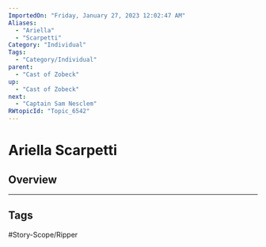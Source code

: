 ```yaml
---
ImportedOn: "Friday, January 27, 2023 12:02:47 AM"
Aliases:
  - "Ariella"
  - "Scarpetti"
Category: "Individual"
Tags:
  - "Category/Individual"
parent:
  - "Cast of Zobeck"
up:
  - "Cast of Zobeck"
next:
  - "Captain Sam Nesclem"
RWtopicId: "Topic_6542"
---
```

# Ariella Scarpetti
## Overview

---
## Tags
#Story-Scope/Ripper

